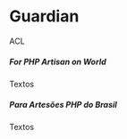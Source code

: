 # Guardian
ACL

##### For PHP Artisan on World #####

Textos

##### Para Artesões PHP do Brasil #####

Textos

